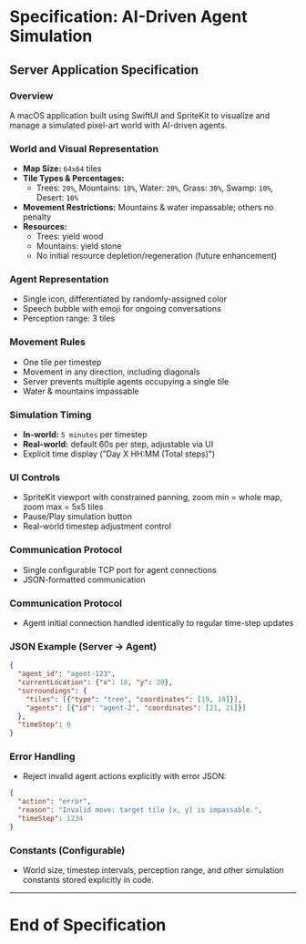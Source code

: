 # Specification: AI-Driven Agent Simulation


## Server Application Specification

### Overview
A macOS application built using SwiftUI and SpriteKit to visualize and manage a simulated pixel-art world with AI-driven agents.

### World and Visual Representation
- **Map Size:** `64x64` tiles
- **Tile Types & Percentages:**
  - Trees: `20%`, Mountains: `10%`, Water: `20%`, Grass: `30%`, Swamp: `10%`, Desert: `10%`
- **Movement Restrictions:** Mountains & water impassable; others no penalty
- **Resources:**
  - Trees: yield wood
  - Mountains: yield stone
  - No initial resource depletion/regeneration (future enhancement)

### Agent Representation
- Single icon, differentiated by randomly-assigned color
- Speech bubble with emoji for ongoing conversations
- Perception range: 3 tiles

### Movement Rules
- One tile per timestep
- Movement in any direction, including diagonals
- Server prevents multiple agents occupying a single tile
- Water & mountains impassable

### Simulation Timing
- **In-world:** `5 minutes` per timestep
- **Real-world:** default 60s per step, adjustable via UI
- Explicit time display ("Day X HH:MM (Total steps)")

### UI Controls
- SpriteKit viewport with constrained panning, zoom min = whole map, zoom max = 5x5 tiles
- Pause/Play simulation button
- Real-world timestep adjustment control

### Communication Protocol
- Single configurable TCP port for agent connections
- JSON-formatted communication

### Communication Protocol
- Agent initial connection handled identically to regular time-step updates

### JSON Example (Server → Agent)
```json
{
  "agent_id": "agent-123",
  "currentLocation": {"x": 10, "y": 20},
  "surroundings": {
    "tiles": [{"type": "tree", "coordinates": [19, 19]}],
    "agents": [{"id": "agent-2", "coordinates": [21, 21]}]
  },
  "timeStep": 0
}
```

### Error Handling
- Reject invalid agent actions explicitly with error JSON:
```json
{
  "action": "error",
  "reason": "Invalid move: target tile [x, y] is impassable.",
  "timeStep": 1234
}
```

### Constants (Configurable)
- World size, timestep intervals, perception range, and other simulation constants stored explicitly in code.

---

# End of Specification

